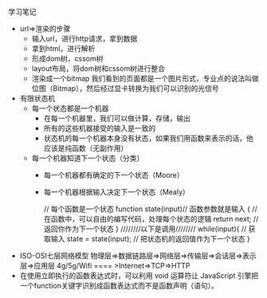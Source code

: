 学习笔记

* url=>渲染的步骤
  * 输入url，进行http请求，拿到数据
  * 拿到html，进行解析
  * 形成dom树，cssom树
  * layout布局，将dom树和cssom树进行整合
  * 渲染成一个bitmap
  我们看到的页面都是一个图片形式，专业点的说法叫做位图（Bitmap），然后经过显卡转换为我们可以识别的光信号
* 有限状态机
  * 每一个状态都是一个机器
    * 在每一个机器里，我们可以做计算，存储，输出
    * 所有的这些机器接受的输入是一致的
    * 状态机的每一个机器本身没有状态，如果我们用函数来表示的话，他应该是纯函数（无副作用）
  * 每一个机器知道下一个状态（分类）
    * 每一个机器都有确定的下一个状态（Moore）
    * 每一个机器根据输入决定下一个状态（Mealy）

      // 每个函数是一个状态
      function state(input)// 函数参数就是输入
      {
        // 在函数中，可以自由的编写代码，处理每个状态的逻辑
        return next; // 返回你作为下一个状态
      }
      ////////以下是调用////////
      while(input){
        // 获取输入
        state = state(input); // 把状态机的返回值作为下一个状态
      }
* ISO-OSI七层网络模型
  物理层=>数据链路层=>网络层=>传输层=>会话层=>表示层=>应用层
  4g/5g/Wifi ==== >Internet=>TCP=>HTTP
* 在使用立即执行的函数表达式时，可以利用 void 运算符让 JavaScript 引擎把一个function关键字识别成函数表达式而不是函数声明（语句）。
